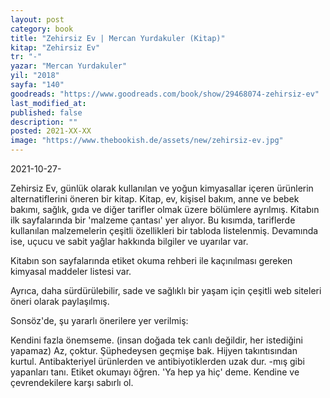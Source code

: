 ```yaml
---
layout: post
category: book
title: "Zehirsiz Ev | Mercan Yurdakuler (Kitap)"
kitap: "Zehirsiz Ev"
tr: "-"
yazar: "Mercan Yurdakuler"
yil: "2018"
sayfa: "140"
goodreads: "https://www.goodreads.com/book/show/29468074-zehirsiz-ev"
last_modified_at:  
published: false  
description: ""  
posted: 2021-XX-XX  
image: "https://www.thebookish.de/assets/new/zehirsiz-ev.jpg" 
---
```


2021-10-27-

Zehirsiz Ev, günlük olarak kullanılan ve yoğun kimyasallar içeren ürünlerin alternatiflerini öneren bir kitap. Kitap, ev, kişisel bakım, anne ve bebek bakımı, sağlık, gıda ve diğer tarifler olmak üzere bölümlere ayrılmış. Kitabın ilk sayfalarında bir 'malzeme çantası' yer alıyor. Bu kısımda, tariflerde kullanılan malzemelerin çeşitli özellikleri bir tabloda listelenmiş. Devamında ise, uçucu ve sabit yağlar hakkında bilgiler ve uyarılar var.

Kitabın son sayfalarında etiket okuma rehberi ile kaçınılması gereken kimyasal maddeler listesi var.

Ayrıca, daha sürdürülebilir, sade ve sağlıklı bir yaşam için çeşitli web siteleri öneri olarak paylaşılmış.

Sonsöz'de, şu yararlı önerilere yer verilmiş:

Kendini fazla önemseme. (insan doğada tek canlı değildir, her istediğini yapamaz)
Az, çoktur.
Şüphedeysen geçmişe bak.
Hijyen takıntısından kurtul.
Antibakteriyel ürünlerden ve antibiyotiklerden uzak dur.
-mış gibi yapanları tanı.
Etiket okumayı öğren.
'Ya hep ya hiç' deme.
Kendine ve çevrendekilere karşı sabırlı ol.
